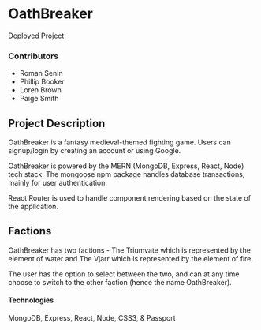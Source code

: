 # OathBreaker

[Deployed Project](https://oathbreaker.herokuapp.com/)

### Contributors

- Roman Senin
- Phillip Booker
- Loren Brown
- Paige Smith

## Project Description

OathBreaker is a fantasy medieval-themed fighting game. Users can signup/login by creating an account or using Google. 

OathBreaker is powered by the MERN (MongoDB, Express, React, Node) tech stack. The mongoose npm package handles database transactions, mainly for user authentication.

React Router is used to handle component rendering based on the state of the application.

## Factions

OathBreaker has two factions - The Triumvate which is represented by the element of water and The Vjarr which is represented by the element of fire.

The user has the option to select between the two, and can at any time choose to switch to the other faction (hence the name OathBreaker).

#### Technologies

MongoDB, Express, React, Node, CSS3, & Passport
